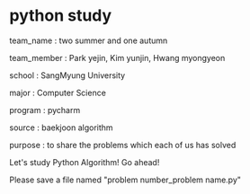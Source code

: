 # python study 
team_name : two summer and one autumn

team_member : Park yejin, Kim yunjin, Hwang myongyeon

school : SangMyung University

major : Computer Science

program : pycharm

source : baekjoon algorithm

purpose : to share the problems which each of us has solved


Let's study Python Algorithm! Go ahead! 

Please save a file named "problem number_problem name.py" 
